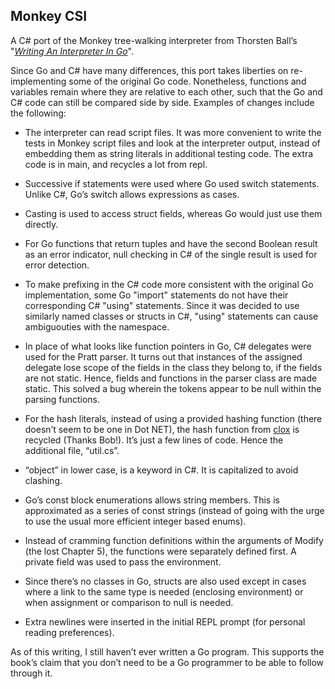 Monkey CSI
---

A C\# port of the Monkey tree-walking interpreter from Thorsten Ball’s "*[Writing An Interpreter In Go](https://interpreterbook.com/)*".

Since Go and C\# have many differences, this port takes liberties on re-implementing some of the original Go code. Nonetheless, functions and variables remain where they are relative to each other, such that the Go and C\# code can still be compared side by side. Examples of changes include the following:

-   The interpreter can read script files. It was more convenient to write the tests in Monkey script files and look at the interpreter output, instead of embedding them as string literals in additional testing code. The extra code is in main, and recycles a lot from repl.

-   Successive if statements were used where Go used switch statements. Unlike C\#, Go’s switch allows expressions as cases.

-   Casting is used to access struct fields, whereas Go would just use them directly.

-   For Go functions that return tuples and have the second Boolean result as an  error indicator, null checking in C\# of the single result is used for error detection.

-   To make prefixing in the C\# code more consistent with the original Go implementation, some Go "import" statements do not have their corresponding C\# "using" statements. Since it was decided to use similarly named classes or structs in C\#, "using" statements can cause ambiguouties with the namespace.

-   In place of what looks like function pointers in Go, C\# delegates were used for the Pratt parser. It turns out that instances of the assigned delegate lose scope of the fields in the class they belong to, if the fields are not static. Hence, fields and functions in the parser class are made static. This solved a bug wherein the tokens appear to be null within the parsing functions.

-   For the hash literals, instead of using a provided hashing function (there doesn’t seem to be one in Dot NET), the hash function from [clox](https://github.com/drewbanas/cloxcs) is recycled (Thanks Bob!). It’s just a few lines of code. Hence the additional file, “util.cs”.

-   “object” in lower case, is a keyword in C\#. It is capitalized to avoid clashing.

-   Go’s const block enumerations allows string members. This is approximated as a series of const strings (instead of going with the urge to use the usual more efficient integer based enums).

-   Instead of cramming function definitions within the arguments of Modify (the lost Chapter 5), the functions were separately defined first. A private field was used to pass the environment.

-   Since there’s no classes in Go, structs are also used except in cases where a link to the same type is needed (enclosing environment) or when assignment or comparison to null is needed.

-   Extra newlines were inserted in the initial REPL prompt (for personal reading preferences).

As of this writing, I still haven’t ever written a Go program. This supports the book’s claim that you don’t need to be a Go programmer to be able to follow through it.
